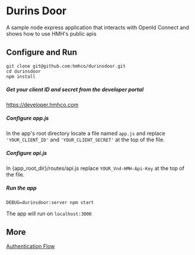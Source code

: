 # Durins Door
A sample node express application that interacts with OpenId Connect and shows how to use HMH's public apis

## Configure and Run
```
git clone git@github.com:hmhco/durinsdoor.git
cd durinsdoor
npm install
```
##### Get your client ID and secret from the developer portal

https://developer.hmhco.com

##### Configure app.js
In the app's root directory locate a file named `app.js` and replace `'YOUR_CLIENT_ID'` and `'YOUR_CLIENT_SECRET'` at the top of the file.

##### Configure api.js
In {app_root_dir}/routes/api.js replace `YOUR_Vnd-HMH-Api-Key` at the top of the file.

##### Run the app

`DEBUG=durinsdoor:server npm start`

The app will run on `localhost:3000`

## More

[Authentication Flow](auth_flow.md)
